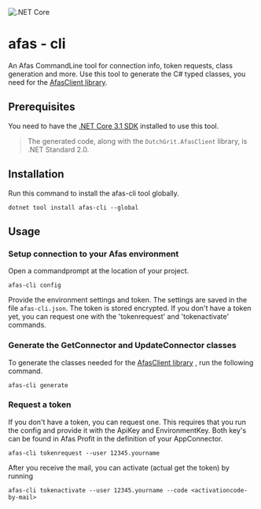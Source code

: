 ![.NET Core](https://github.com/dutchgrit/afascli/workflows/.NET%20Core/badge.svg)


# afas - cli
An Afas CommandLine tool for connection info, token requests, class generation and more.
Use this tool to generate the C# typed classes, you need for the [AfasClient library](https://github.com/dutchgrit/afasclient). 


## Prerequisites

You need to have the [.NET Core 3.1 SDK](https://dotnet.microsoft.com/download/dotnet-core) installed to use this tool.

> The generated code, along with the `DutchGrit.AfasClient` library, is .NET Standard 2.0.

## Installation

Run this command to install the afas-cli tool globally.
```
dotnet tool install afas-cli --global
```

## Usage

### Setup connection to your Afas environment 

Open a commandprompt at the location of your project.  

```
afas-cli config
```

Provide the environment settings and token. The settings are saved in the file `afas-cli.json`. The token is stored encrypted. If you don't have a token yet, you can request one with the 'tokenrequest' and 'tokenactivate' commands. 

### Generate the GetConnector and UpdateConnector classes

To generate the classes needed for the [AfasClient library](https://github.com/dutchgrit/afasclient) , run the following command. 

```
afas-cli generate
```

### Request a token 

If you don't have a token, you can request one. This requires that you run the config and provide it with the ApiKey and EnvironmentKey. Both key's can be found in Afas Profit in the definition of your AppConnector.

```
afas-cli tokenrequest --user 12345.yourname
```

After you receive the mail, you can activate (actual get the token) by running

```
afas-cli tokenactivate --user 12345.yourname --code <activationcode-by-mail> 
```








